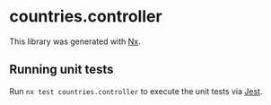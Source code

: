 # countries.controller

This library was generated with [Nx](https://nx.dev).

## Running unit tests

Run `nx test countries.controller` to execute the unit tests via [Jest](https://jestjs.io).
